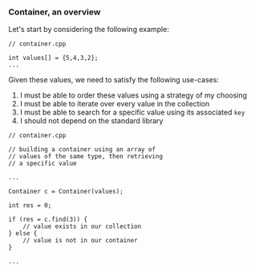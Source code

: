 ### Container, an overview

Let's start by considering the following example:
```
// container.cpp

int values[] = {5,4,3,2};
...
```

Given these values, we need to satisfy the following use-cases:
1. I must be able to order these values using a strategy of my choosing
2. I must be able to iterate over every value in the collection
3. I must be able to search for a specific value using its associated `key`
4. I should not depend on the standard library

```
// container.cpp

// building a container using an array of 
// values of the same type, then retrieving
// a specific value

...

Container c = Container(values);

int res = 0;

if (res = c.find(3)) { 
	// value exists in our collection
} else {
	// value is not in our container
}

...
```

